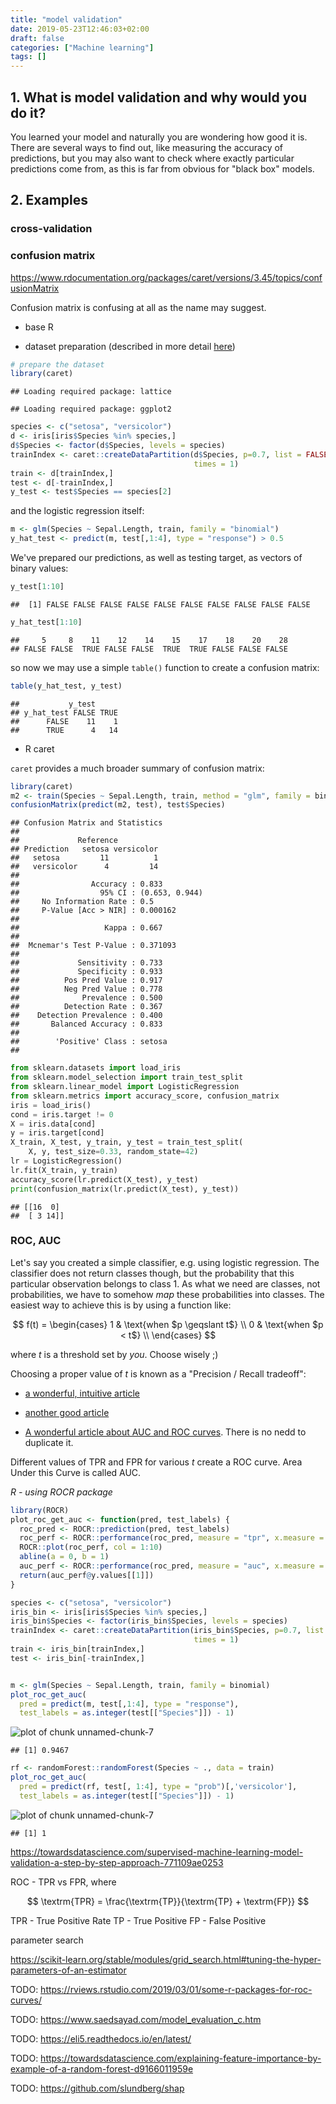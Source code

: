 ```yaml
---
title: "model validation"
date: 2019-05-23T12:46:03+02:00
draft: false
categories: ["Machine learning"]
tags: []
---
```







## 1. What is model validation and why would you do it?

You learned your model and naturally you are wondering how good it is. There are several ways to find out, like measuring the accuracy of predictions, but you may also want to check where exactly particular predictions come from, as this is far from obvious for "black box" models.

## 2. Examples

### cross-validation 

### confusion matrix 

https://www.rdocumentation.org/packages/caret/versions/3.45/topics/confusionMatrix

Confusion matrix is confusing at all as the name may suggest. 

* base R

- dataset preparation (described in more detail [here](http://tomis9.com/useful_processing))

```r
# prepare the dataset
library(caret)
```

```
## Loading required package: lattice
```

```
## Loading required package: ggplot2
```

```r
species <- c("setosa", "versicolor")
d <- iris[iris$Species %in% species,]
d$Species <- factor(d$Species, levels = species)
trainIndex <- caret::createDataPartition(d$Species, p=0.7, list = FALSE, 
                                         times = 1)
train <- d[trainIndex,]
test <- d[-trainIndex,]
y_test <- test$Species == species[2]
```

and the logistic regression itself:

```r
m <- glm(Species ~ Sepal.Length, train, family = "binomial")
y_hat_test <- predict(m, test[,1:4], type = "response") > 0.5
```

We've prepared our predictions, as well as testing target, as vectors of binary values:

```r
y_test[1:10]
```

```
##  [1] FALSE FALSE FALSE FALSE FALSE FALSE FALSE FALSE FALSE FALSE
```

```r
y_hat_test[1:10]
```

```
##     5     8    11    12    14    15    17    18    20    28 
## FALSE FALSE  TRUE FALSE FALSE  TRUE  TRUE FALSE FALSE FALSE
```

so now we may use a simple `table()` function to create a confusion matrix:

```r
table(y_hat_test, y_test)
```

```
##           y_test
## y_hat_test FALSE TRUE
##      FALSE    11    1
##      TRUE      4   14
```

* R caret

`caret` provides a much broader summary of confusion matrix:

```r
library(caret)
m2 <- train(Species ~ Sepal.Length, train, method = "glm", family = binomial)
confusionMatrix(predict(m2, test), test$Species)
```

```
## Confusion Matrix and Statistics
## 
##             Reference
## Prediction   setosa versicolor
##   setosa         11          1
##   versicolor      4         14
##                                         
##                Accuracy : 0.833         
##                  95% CI : (0.653, 0.944)
##     No Information Rate : 0.5           
##     P-Value [Acc > NIR] : 0.000162      
##                                         
##                   Kappa : 0.667         
##                                         
##  Mcnemar's Test P-Value : 0.371093      
##                                         
##             Sensitivity : 0.733         
##             Specificity : 0.933         
##          Pos Pred Value : 0.917         
##          Neg Pred Value : 0.778         
##              Prevalence : 0.500         
##          Detection Rate : 0.367         
##    Detection Prevalence : 0.400         
##       Balanced Accuracy : 0.833         
##                                         
##        'Positive' Class : setosa        
## 
```


```python
from sklearn.datasets import load_iris
from sklearn.model_selection import train_test_split
from sklearn.linear_model import LogisticRegression
from sklearn.metrics import accuracy_score, confusion_matrix
iris = load_iris()
cond = iris.target != 0
X = iris.data[cond]
y = iris.target[cond]
X_train, X_test, y_train, y_test = train_test_split(
    X, y, test_size=0.33, random_state=42)
lr = LogisticRegression()
lr.fit(X_train, y_train)
accuracy_score(lr.predict(X_test), y_test)
print(confusion_matrix(lr.predict(X_test), y_test))
```

```
## [[16  0]
##  [ 3 14]]
```


### ROC, AUC 

Let's say you created a simple classifier, e.g. using logistic regression. The classifier does not return classes though, but the probability that this particular observation belongs to class 1. As what we need are classes, not probabilities, we have to somehow *map* these probabilities into classes. The easiest way to achieve this is by using a function like:

$$ f(t) = \begin{cases} 1 & \text{when $p \geqslant t$} \\ 0 & \text{when $p < t$} \\ \end{cases} $$

where $t$ is a threshold set by *you*. Choose wisely ;)

Choosing a proper value of $t$ is known as a "Precision / Recall tradeoff":

- [a wonderful, intuitive article](https://towardsdatascience.com/precision-vs-recall-386cf9f89488)

- [another good article](https://towardsdatascience.com/beyond-accuracy-precision-and-recall-3da06bea9f6c)

- [A wonderful article about AUC and ROC curves](https://towardsdatascience.com/understanding-auc-roc-curve-68b2303cc9c5). There is no nedd to duplicate it.

Different values of TPR and FPR for various $t$ create a ROC curve. Area Under this Curve is called AUC.

*R - using ROCR package*

```r
library(ROCR)
plot_roc_get_auc <- function(pred, test_labels) {
  roc_pred <- ROCR::prediction(pred, test_labels)
  roc_perf <- ROCR::performance(roc_pred, measure = "tpr", x.measure = "fpr")
  ROCR::plot(roc_perf, col = 1:10)
  abline(a = 0, b = 1)
  auc_perf <- ROCR::performance(roc_pred, measure = "auc", x.measure = "fpr")
  return(auc_perf@y.values[[1]])
}

species <- c("setosa", "versicolor")
iris_bin <- iris[iris$Species %in% species,]
iris_bin$Species <- factor(iris_bin$Species, levels = species)
trainIndex <- caret::createDataPartition(iris_bin$Species, p=0.7, list = FALSE, 
                                         times = 1)
train <- iris_bin[trainIndex,]
test <- iris_bin[-trainIndex,]


m <- glm(Species ~ Sepal.Length, train, family = binomial)
plot_roc_get_auc(
  pred = predict(m, test[,1:4], type = "response"),
  test_labels = as.integer(test[["Species"]]) - 1)
```

![plot of chunk unnamed-chunk-7](./media/validation/unnamed-chunk-7-1.png)

```
## [1] 0.9467
```

```r
rf <- randomForest::randomForest(Species ~ ., data = train)
plot_roc_get_auc(
  pred = predict(rf, test[, 1:4], type = "prob")[,'versicolor'],
  test_labels = as.integer(test[["Species"]]) - 1)
```

![plot of chunk unnamed-chunk-7](./media/validation/unnamed-chunk-7-2.png)

```
## [1] 1
```


https://towardsdatascience.com/supervised-machine-learning-model-validation-a-step-by-step-approach-771109ae0253

ROC - TPR vs FPR, where

$$ \textrm{TPR} = \frac{\textrm{TP}}{\textrm{TP} + \textrm{FP}} $$

TPR - True Positive Rate
TP - True Positive
FP - False Positive


parameter search

https://scikit-learn.org/stable/modules/grid_search.html#tuning-the-hyper-parameters-of-an-estimator

TODO: https://rviews.rstudio.com/2019/03/01/some-r-packages-for-roc-curves/

TODO: https://www.saedsayad.com/model_evaluation_c.htm

TODO: https://eli5.readthedocs.io/en/latest/

TODO: https://towardsdatascience.com/explaining-feature-importance-by-example-of-a-random-forest-d9166011959e

TODO: https://github.com/slundberg/shap
